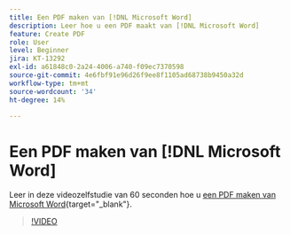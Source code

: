```yaml
---
title: Een PDF maken van [!DNL Microsoft Word]
description: Leer hoe u een PDF maakt van [!DNL Microsoft Word]
feature: Create PDF
role: User
level: Beginner
jira: KT-13292
exl-id: a61848c0-2a24-4006-a740-f09ec7370598
source-git-commit: 4e6fbf91e96d26f9ee8f1105ad68738b9450a32d
workflow-type: tm+mt
source-wordcount: '34'
ht-degree: 14%

---
```


# Een PDF maken van [!DNL Microsoft Word]

Leer in deze videozelfstudie van 60 seconden hoe u [een PDF maken van Microsoft Word](https://www.adobe.com/nl/acrobat/online/word-to-pdf.html){target="_blank"}.

>[!VIDEO](https://video.tv.adobe.com/v/3437084?quality=12&learn=on&hidetitle=true&captions=dut)
